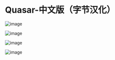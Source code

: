 # Quasar-中文版（字节汉化）

![image](https://user-images.githubusercontent.com/72059221/208810994-ed61420e-2d73-4790-95b2-5df9db19f7b1.png)


![image](https://user-images.githubusercontent.com/72059221/208811061-51d2e6e7-9c5a-494e-accb-b35a5dea0440.png)


![image](https://user-images.githubusercontent.com/72059221/208811123-19aa7b92-4ffb-45f3-b297-8688c657afde.png)


![image](https://user-images.githubusercontent.com/72059221/208811241-024cfc43-74b2-48ec-9440-5f58eb2b2bb2.png)
